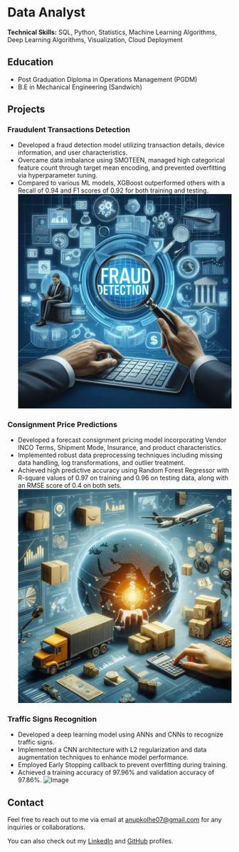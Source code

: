 # Data Analyst

**Technical Skills:** SQL, Python, Statistics, Machine Learning Algorithms, Deep Learning Algorithms, Visualization, Cloud Deployment 

## Education

- Post Graduation Diploma in Operations Management (PGDM)
- B.E in Mechanical Engineering (Sandwich)

## Projects

### Fraudulent Transactions Detection

- Developed a fraud detection model utilizing transaction details, device information, and user characteristics.
- Overcame data imbalance using SMOTEEN, managed high categorical feature count through target mean encoding, and prevented overfitting via hyperparameter tuning.
- Compared to various ML models, XGBoost outperformed others with a Recall of 0.94 and F1 scores of 0.92 for both training and testing.
![Image](assests/Bank)

### Consignment Price Predictions

- Developed a forecast consignment pricing model incorporating Vendor INCO Terms, Shipment Mode, Insurance, and product characteristics.
- Implemented robust data preprocessing techniques including missing data handling, log transformations, and outlier treatment.
- Achieved high predictive accuracy using Random Forest Regressor with R-square values of 0.97 on training and 0.96 on testing data, along with an RMSE score of 0.4 on both sets.
![Image1](Consignment.jpg)

### Traffic Signs Recognition

- Developed a deep learning model using ANNs and CNNs to recognize traffic signs.
- Implemented a CNN architecture with L2 regularization and data augmentation techniques to enhance model performance.
- Employed Early Stopping callback to prevent overfitting during training.
- Achieved a training accuracy of 97.96% and validation accuracy of 97.86%.
![Image](assests/Traffic_sign_recognition)

## Contact

Feel free to reach out to me via email at [anupkolhe07@gmail.com](mailto:anupkolhe07@gmail.com) for any inquiries or collaborations.

You can also check out my [LinkedIn](https://www.linkedin.com/in/anup-kolhe-59593a177/) and [GitHub](https://github.com/anupkolhe07) profiles.
